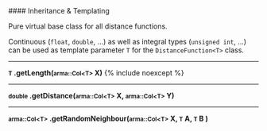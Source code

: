 <div class="custom-callout custom-callout-info">
#### Inheritance & Templating

Pure virtual base class for all distance functions.

Continuous (`float`, `double`, ...) as well as integral types (`unsigned int`, ...) can be used as template parameter `T` for the `DistanceFunction<T>` class.
</div>

---
**<small>T</small> .getLength(<small>arma::Col&lt;T&gt;</small> X)** {% include noexcept %}

---
**<small>double</small> .getDistance(<small>arma::Col&lt;T&gt;</small> X,  <small>arma::Col&lt;T&gt;</small> Y)**

---
**<small>arma::Col&lt;T&gt;</small> .getRandomNeighbour(<small>arma::Col&lt;T&gt;</small> X, <small>T</small> A, <small>T</small> B )**
